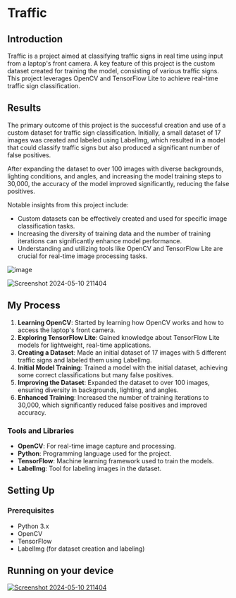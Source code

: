 # Traffic

## Introduction

Traffic is a project aimed at classifying traffic signs in real time using input from a laptop's front camera. A key feature of this project is the custom dataset created for training the model, consisting of various traffic signs. This project leverages OpenCV and TensorFlow Lite to achieve real-time traffic sign classification.

## Results

The primary outcome of this project is the successful creation and use of a custom dataset for traffic sign classification. Initially, a small dataset of 17 images was created and labeled using LabelImg, which resulted in a model that could classify traffic signs but also produced a significant number of false positives. 

After expanding the dataset to over 100 images with diverse backgrounds, lighting conditions, and angles, and increasing the model training steps to 30,000, the accuracy of the model improved significantly, reducing the false positives. 

Notable insights from this project include:
- Custom datasets can be effectively created and used for specific image classification tasks.
- Increasing the diversity of training data and the number of training iterations can significantly enhance model performance.
- Understanding and utilizing tools like OpenCV and TensorFlow Lite are crucial for real-time image processing tasks.

![image](https://github.com/AlokChedambath64/traffic-/assets/110228030/0a24729d-f135-42ce-a58c-acc3b89d24da)


![Screenshot 2024-05-10 211404](https://github.com/AlokChedambath64/traffic-/assets/110228030/bdd4c2d7-a7e6-4cc2-a792-bdd22f3ad9b4)



## My Process

1. **Learning OpenCV**: Started by learning how OpenCV works and how to access the laptop's front camera.
2. **Exploring TensorFlow Lite**: Gained knowledge about TensorFlow Lite models for lightweight, real-time applications.
3. **Creating a Dataset**: Made an initial dataset of 17 images with 5 different traffic signs and labeled them using LabelImg.
4. **Initial Model Training**: Trained a model with the initial dataset, achieving some correct classifications but many false positives.
5. **Improving the Dataset**: Expanded the dataset to over 100 images, ensuring diversity in backgrounds, lighting, and angles.
6. **Enhanced Training**: Increased the number of training iterations to 30,000, which significantly reduced false positives and improved accuracy.

### Tools and Libraries
- **OpenCV**: For real-time image capture and processing.
- **Python**: Programming language used for the project.
- **TensorFlow**: Machine learning framework used to train the models.
- **LabelImg**: Tool for labeling images in the dataset.

## Setting Up

### Prerequisites
- Python 3.x
- OpenCV
- TensorFlow
- LabelImg (for dataset creation and labeling)

## Running on your device

[![Screenshot 2024-05-10 211404](https://github.com/AlokChedambath64/traffic-/assets/110228030/414c76ae-1a54-4c51-9190-12593d4a0860)](https://github.com/EdjeElectronics/TensorFlow-Lite-Object-Detection-on-Android-and-Raspberry-Pi/blob/master/deploy_guides/Windows_TFLite_Guide.md)


